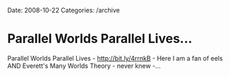 Date: 2008-10-22
Categories: /archive

# Parallel Worlds Parallel Lives...

Parallel Worlds Parallel Lives - http://bit.ly/4rrnkB - Here I am a fan of eels AND Everett's Many Worlds Theory - never knew -...
